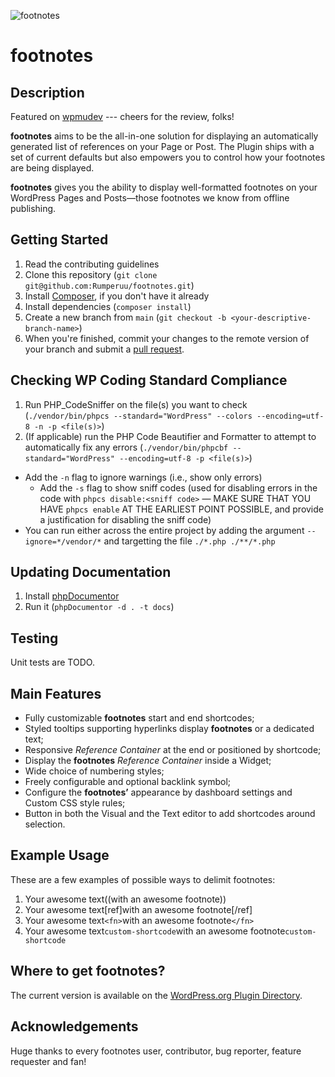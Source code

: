 ![footnotes](https://raw.githubusercontent.com/markcheret/footnotes/main/img/footnotes.png)

# footnotes

## Description

Featured on [wpmudev](http://premium.wpmudev.org/blog/12-surprisingly-useful-wordpress-plugins-you-dont-know-about/) --- cheers for the review, folks!

**footnotes** aims to be the all-in-one solution for displaying an automatically generated list of references on your Page or Post. The Plugin ships with a set of current defaults but also empowers you to control how your footnotes are being displayed.

**footnotes** gives you the ability to display well-formatted footnotes on your WordPress Pages and Posts—those footnotes we know from offline publishing.

## Getting Started

1. Read the contributing guidelines
1. Clone this repository (`git clone git@github.com:Rumperuu/footnotes.git`)
1. Install [Composer](https://getcomposer.org/download/), if you don't have it already
1. Install dependencies (`composer install`)
1. Create a new branch from `main` (`git checkout -b <your-descriptive-branch-name>`)
1. When you're finished, commit your changes to the remote version of your branch
   and submit a [pull request](https://github.com/Rumperuu/footnotes/pulls).

## Checking WP Coding Standard Compliance

1. Run PHP_CodeSniffer on the file(s) you want to check (`./vendor/bin/phpcs --standard="WordPress" --colors --encoding=utf-8 -n -p <file(s)>`)
1. (If applicable) run the PHP Code Beautifier and Formatter to attempt to automatically fix any errors (`./vendor/bin/phpcbf --standard="WordPress" --encoding=utf-8 -p <file(s)>`)
  - Add the `-n` flag to ignore warnings (i.e., show only errors)
	- Add the `-s` flag to show sniff codes (used for disabling errors in the code with `phpcs disable:<sniff code>` — MAKE SURE THAT YOU HAVE `phpcs enable` AT THE EARLIEST POINT POSSIBLE, and provide a justification for disabling the sniff code)
  - You can run either across the entire project by adding the argument `--ignore=*/vendor/*` and targetting the file `./*.php ./**/*.php`

## Updating Documentation

1. Install [phpDocumentor](https://phpdoc.org/)
1. Run it (`phpDocumentor -d . -t docs`)

## Testing

Unit tests are TODO.

## Main Features

- Fully customizable **footnotes** start and end shortcodes;
- Styled tooltips supporting hyperlinks display **footnotes** or a dedicated text;
- Responsive *Reference Container* at the end or positioned by shortcode;
- Display the **footnotes** *Reference Container* inside a Widget;
- Wide choice of numbering styles;
- Freely configurable and optional backlink symbol;
- Configure the **footnotes’** appearance by dashboard settings and Custom CSS style rules;
- Button in both the Visual and the Text editor to add shortcodes around selection.

## Example Usage

These are a few examples of possible ways to delimit footnotes:

1. Your awesome text((with an awesome footnote))
2. Your awesome text[ref]with an awesome footnote[/ref]
3. Your awesome text`<fn>`with an awesome footnote`</fn>`
4. Your awesome text`custom-shortcode`with an awesome footnote`custom-shortcode`

## Where to get footnotes?

The current version is available on the [WordPress.org Plugin Directory](https://wordpress.org/plugins/footnotes/).

## Acknowledgements

Huge thanks to every footnotes user, contributor, bug reporter, feature requester and fan!
